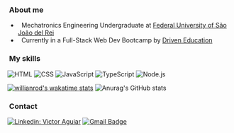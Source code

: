 <h3> &nbsp;About me </h3>

- &nbsp; Mechatronics Engineering Undergraduate at <a href="https://www.ufsj.edu.br/">Federal University of São João del Rei</a>
- &nbsp; Currently in a Full-Stack Web Dev Bootcamp by <a href="driven.com.br">Driven Education</a>

<h3> &nbsp;My skills</h3>

  ![HTML](https://img.shields.io/badge/HTML5-E34F26?style=for-the-badge&logo=html5&logoColor=white)
  ![CSS](https://img.shields.io/badge/CSS3-1572B6?style=for-the-badge&logo=css3&logoColor=white)
  ![JavaScript](https://img.shields.io/badge/JavaScript-F7DF1E?style=for-the-badge&logo=javascript&logoColor=black)
  ![TypeScript](https://img.shields.io/badge/TypeScript-007ACC?style=for-the-badge&logo=typescript&logoColor=white)
  ![Node.js](https://img.shields.io/badge/Node.js-43853D?style=for-the-badge&logo=node.js&logoColor=white)
  

[![willianrod's wakatime stats](https://github-readme-stats.vercel.app/api/wakatime?username=v_aguiar&theme=outrun)](https://github.com/anuraghazra/github-readme-stats)
![Anurag's GitHub stats](https://github-readme-stats.vercel.app/api?username=v-aguiar&theme=outrun&show_icons=true&hide=issues,prs)

<h3> &nbsp;Contact</h3> 

[![Linkedin: Victor Aguiar](https://img.shields.io/badge/LinkedIn-0077B5?style=for-the-badge&logo=linkedin&logoColor=white&link=https://www.linkedin.com/in/victor-aguiar-ribeiro)](https://www.linkedin.com/in/victor-aguiar-ribeiro)
[![Gmail Badge](https://img.shields.io/badge/Gmail-D14836?style=for-the-badge&logo=gmail&logoColor=white&link=mailto:v.aguiar.dev@gmail.com)](mailto:v.aguiar.dev@gmail.com)
